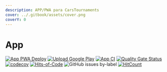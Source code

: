 ```yaml
---
description: APP/PWA para CarsTournaments
cover: ../.gitbook/assets/cover.png
coverY: 0
---
```


# App

[![App PWA Deploy](https://github.com/carsTournaments/app/actions/workflows/upload-firebase.yml/badge.svg)](https://github.com/carsTournaments/app/actions/workflows/firebase-hosting-merge.yml) [![Upload Google Play](https://github.com/carsTournaments/app/actions/workflows/upload-google-play.yml/badge.svg)](https://github.com/carsTournaments/app/actions/workflows/upload-google-play.yml) [![App CI](https://github.com/carsTournaments/app/actions/workflows/ci.yml/badge.svg)](https://github.com/carsTournaments/app/actions/workflows/ci.yml) [![Quality Gate Status](https://sonarcloud.io/api/project\_badges/measure?project=carsTournaments\_app\&metric=alert\_status)](https://sonarcloud.io/summary/new\_code?id=carsTournaments\_app) [![codecov](https://codecov.io/gh/carsTournaments/app/branch/main/graph/badge.svg?token=6C1JCQBYCJ)](https://codecov.io/gh/carsTournaments/app) [![Hits-of-Code](https://hitsofcode.com/github/carstournaments/app?branch=main)](https://hitsofcode.com/github/carstournaments/app/view?branch=main) ![GitHub issues by-label](https://img.shields.io/github/issues/carstournaments/app/bug?label=Bugs\&style=plastic) [![HitCount](https://hits.dwyl.com/carsTournaments/app.svg?style=flat-square)](http://hits.dwyl.com/carsTournaments/app)

